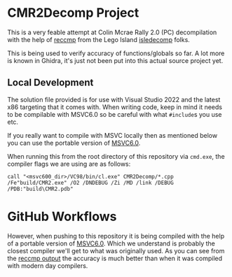 # CMR2Decomp Project

This is a very feable attempt at Colin Mcrae Rally 2.0 (PC) decompilation with the help of [reccmp](https://github.com/isledecomp/reccmp) from the Lego Island [isledecomp](https://github.com/isledecomp) folks.

This is being used to verify accuracy of functions/globals so far. A lot more is known in Ghidra, it's just not been put into this actual source project yet.

## Local Development

The solution file provided is for use with Visual Studio 2022 and the latest x86 targeting that it comes with. When writing code, keep in mind it needs to be compilable with MSVC6.0 so be careful with what `#include`s you use etc.

If you really want to compile with MSVC locally then as mentioned below you can use the portable version of [MSVC6.0](https://github.com/itsmattkc/MSVC600).

When running this from the root directory of this repository via `cmd.exe`, the compiler flags we are using are as follows:

```
call "<msvc600_dir>/VC98/bin/cl.exe" CMR2Decomp/*.cpp /Fe"build/CMR2.exe" /O2 /DNDEBUG /Zi /MD /link /DEBUG /PDB:"build\CMR2.pdb"
```

# GitHub Workflows

However, when pushing to this repository it is being compiled with the help of a portable version of [MSVC6.0](https://github.com/itsmattkc/MSVC600). Which we understand is probably the closest compiler we'll get to what was originally used. As you can see from the [reccmp output](https://cmr2decomp.github.io/CMR2Decomp/) the accuracy is much better than when it was compiled with modern day compilers.
